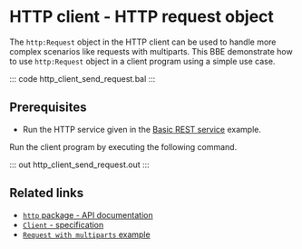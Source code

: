 # HTTP client - HTTP request object

The `http:Request` object in the HTTP client can be used to handle more complex scenarios like requests with multiparts. This BBE demonstrate how to use `http:Request` object in a client program using a simple use case. 

::: code http_client_send_request.bal :::

## Prerequisites
- Run the HTTP service given in the [Basic REST service](/learn/by-example/http-basic-rest-service/) example.

Run the client program by executing the following command.

::: out http_client_send_request.out :::

## Related links
- [`http` package - API documentation](https://lib.ballerina.io/ballerina/http/latest/)
- [`Client` - specification](https://ballerina.io/spec/http/#24-client)
- [`Request with multiparts` example](/learn/by-example/http-request-with-multiparts/)
